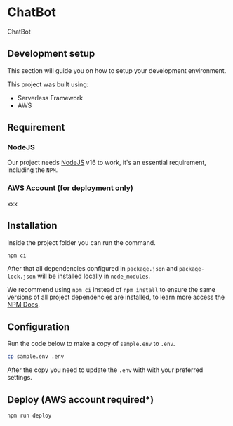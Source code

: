 # ChatBot

ChatBot

## Development setup

This section will guide you on how to setup your development environment.

This project was built using:

- Serverless Framework
- AWS

## Requirement

### NodeJS

Our project needs [NodeJS](https://nodejs.org/en/) v16 to work, it's an essential requirement, including the `NPM`.

### AWS Account (for deployment only)

xxx

## Installation

Inside the project folder you can run the command.

```bash
npm ci
```
After that all dependencies configured in `package.json` and `package-lock.json` will be installed locally in `node_modules`.

We recommend using `npm ci` instead of `npm install` to ensure the same versions of all project dependencies are installed, to learn more access the [NPM Docs](https://docs.npmjs.com/cli/v8/commands/npm-ci).

## Configuration

Run the code below to make a copy of `sample.env` to `.env`.

```bash
cp sample.env .env
```
After the copy you need to update the `.env` with with your preferred settings.

## Deploy (AWS account required*)

```bash
npm run deploy
```
